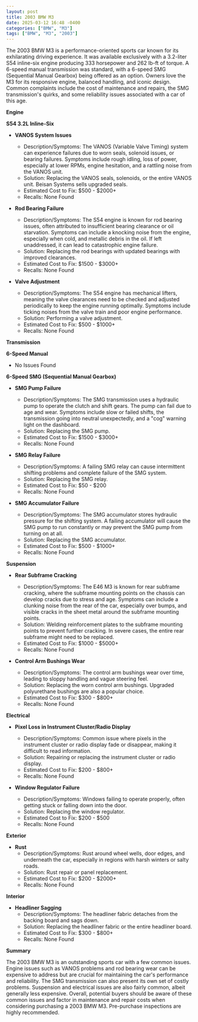 ```yaml
---
layout: post
title: 2003 BMW M3
date: 2025-03-12 16:48 -0400
categories: ["BMW", "M3"]
tags: ["BMW", "M3", "2003"]
---
```

The 2003 BMW M3 is a performance-oriented sports car known for its exhilarating driving experience. It was available exclusively with a 3.2-liter S54 inline-six engine producing 333 horsepower and 262 lb-ft of torque. A 6-speed manual transmission was standard, with a 6-speed SMG (Sequential Manual Gearbox) being offered as an option. Owners love the M3 for its responsive engine, balanced handling, and iconic design. Common complaints include the cost of maintenance and repairs, the SMG transmission's quirks, and some reliability issues associated with a car of this age.

**Engine**

**S54 3.2L Inline-Six**

* **VANOS System Issues**
    * Description/Symptoms: The VANOS (Variable Valve Timing) system can experience failures due to worn seals, solenoid issues, or bearing failures. Symptoms include rough idling, loss of power, especially at lower RPMs, engine hesitation, and a rattling noise from the VANOS unit.
    * Solution: Replacing the VANOS seals, solenoids, or the entire VANOS unit. Beisan Systems sells upgraded seals.
    * Estimated Cost to Fix: $500 - $2000+
    * Recalls: None Found

* **Rod Bearing Failure**
    * Description/Symptoms: The S54 engine is known for rod bearing issues, often attributed to insufficient bearing clearance or oil starvation. Symptoms can include a knocking noise from the engine, especially when cold, and metallic debris in the oil. If left unaddressed, it can lead to catastrophic engine failure.
    * Solution: Replacing the rod bearings with updated bearings with improved clearances.
    * Estimated Cost to Fix: $1500 - $3000+
    * Recalls: None Found

* **Valve Adjustment**
    * Description/Symptoms: The S54 engine has mechanical lifters, meaning the valve clearances need to be checked and adjusted periodically to keep the engine running optimally. Symptoms include ticking noises from the valve train and poor engine performance.
    * Solution: Performing a valve adjustment.
    * Estimated Cost to Fix: $500 - $1000+
    * Recalls: None Found

**Transmission**

**6-Speed Manual**

* No Issues Found

**6-Speed SMG (Sequential Manual Gearbox)**

* **SMG Pump Failure**
    * Description/Symptoms: The SMG transmission uses a hydraulic pump to operate the clutch and shift gears. The pump can fail due to age and wear. Symptoms include slow or failed shifts, the transmission going into neutral unexpectedly, and a "cog" warning light on the dashboard.
    * Solution: Replacing the SMG pump.
    * Estimated Cost to Fix: $1500 - $3000+
    * Recalls: None Found

* **SMG Relay Failure**
    * Description/Symptoms: A failing SMG relay can cause intermittent shifting problems and complete failure of the SMG system.
    * Solution: Replacing the SMG relay.
    * Estimated Cost to Fix: $50 - $200
    * Recalls: None Found

* **SMG Accumulator Failure**
    * Description/Symptoms: The SMG accumulator stores hydraulic pressure for the shifting system. A failing accumulator will cause the SMG pump to run constantly or may prevent the SMG pump from turning on at all.
    * Solution: Replacing the SMG accumulator.
    * Estimated Cost to Fix: $500 - $1000+
    * Recalls: None Found

**Suspension**

* **Rear Subframe Cracking**
    * Description/Symptoms: The E46 M3 is known for rear subframe cracking, where the subframe mounting points on the chassis can develop cracks due to stress and age. Symptoms can include a clunking noise from the rear of the car, especially over bumps, and visible cracks in the sheet metal around the subframe mounting points.
    * Solution: Welding reinforcement plates to the subframe mounting points to prevent further cracking. In severe cases, the entire rear subframe might need to be replaced.
    * Estimated Cost to Fix: $1000 - $5000+
    * Recalls: None Found

* **Control Arm Bushings Wear**
    * Description/Symptoms: The control arm bushings wear over time, leading to sloppy handling and vague steering feel.
    * Solution: Replacing the worn control arm bushings. Upgraded polyurethane bushings are also a popular choice.
    * Estimated Cost to Fix: $300 - $800+
    * Recalls: None Found

**Electrical**

* **Pixel Loss in Instrument Cluster/Radio Display**
    * Description/Symptoms: Common issue where pixels in the instrument cluster or radio display fade or disappear, making it difficult to read information.
    * Solution: Repairing or replacing the instrument cluster or radio display.
    * Estimated Cost to Fix: $200 - $800+
    * Recalls: None Found

* **Window Regulator Failure**
    * Description/Symptoms: Windows failing to operate properly, often getting stuck or falling down into the door.
    * Solution: Replacing the window regulator.
    * Estimated Cost to Fix: $200 - $500
    * Recalls: None Found

**Exterior**

* **Rust**
    * Description/Symptoms: Rust around wheel wells, door edges, and underneath the car, especially in regions with harsh winters or salty roads.
    * Solution: Rust repair or panel replacement.
    * Estimated Cost to Fix: $200 - $2000+
    * Recalls: None Found

**Interior**

* **Headliner Sagging**
    * Description/Symptoms: The headliner fabric detaches from the backing board and sags down.
    * Solution: Replacing the headliner fabric or the entire headliner board.
    * Estimated Cost to Fix: $300 - $800+
    * Recalls: None Found

**Summary**

The 2003 BMW M3 is an outstanding sports car with a few common issues. Engine issues such as VANOS problems and rod bearing wear can be expensive to address but are crucial for maintaining the car's performance and reliability. The SMG transmission can also present its own set of costly problems. Suspension and electrical issues are also fairly common, albeit generally less expensive. Overall, potential buyers should be aware of these common issues and factor in maintenance and repair costs when considering purchasing a 2003 BMW M3. Pre-purchase inspections are highly recommended.

